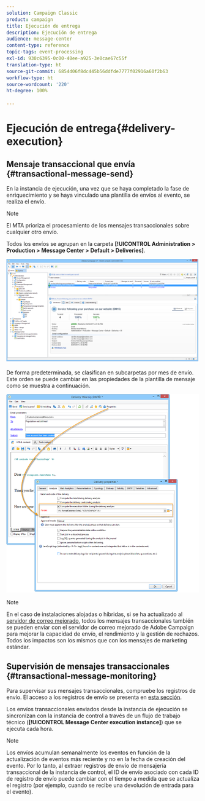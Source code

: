 ```yaml
---
solution: Campaign Classic
product: campaign
title: Ejecución de entrega
description: Ejecución de entrega
audience: message-center
content-type: reference
topic-tags: event-processing
exl-id: 930c6395-0c00-40ee-a925-3e0cae67c55f
translation-type: ht
source-git-commit: 6854d06f8dc445b56ddfde7777f02916a60f2b63
workflow-type: ht
source-wordcount: '220'
ht-degree: 100%

---
```


# Ejecución de entrega{#delivery-execution}

## Mensaje transaccional que envía {#transactional-message-send}

En la instancia de ejecución, una vez que se haya completado la fase de enriquecimiento y se haya vinculado una plantilla de envíos al evento, se realiza el envío.

>[!NOTE]
>
>El MTA prioriza el procesamiento de los mensajes transaccionales sobre cualquier otro envío.

Todos los envíos se agrupan en la carpeta **[!UICONTROL Administration > Production > Message Center > Default > Deliveries]**.

![](assets/messagecenter_deliveries_execinstances_001.png)

De forma predeterminada, se clasifican en subcarpetas por mes de envío. Este orden se puede cambiar en las propiedades de la plantilla de mensaje como se muestra a continuación.

![](assets/messagecenter_deliveries_properties_001.png)

>[!NOTE]
>
>En el caso de instalaciones alojadas o híbridas, si se ha actualizado al [servidor de correo mejorado](../../delivery/using/sending-with-enhanced-mta.md), todos los mensajes transaccionales también se pueden enviar con el servidor de correo mejorado de Adobe Campaign para mejorar la capacidad de envío, el rendimiento y la gestión de rechazos. Todos los impactos son los mismos que con los mensajes de marketing estándar.

## Supervisión de mensajes transaccionales {#transactional-message-monitoring}

Para supervisar sus mensajes transaccionales, compruebe los registros de envío. El acceso a los registros de envío se presenta en [esta sección](../../delivery/using/delivery-dashboard.md#delivery-logs-and-history).

Los envíos transaccionales enviados desde la instancia de ejecución se sincronizan con la instancia de control a través de un flujo de trabajo técnico (**[!UICONTROL Message Center execution instance]**) que se ejecuta cada hora.

>[!NOTE]
>
>Los envíos acumulan semanalmente los eventos en función de la actualización de eventos más reciente y no en la fecha de creación del evento. Por lo tanto, al extraer registros de envío de mensajería transaccional de la instancia de control, el ID de envío asociado con cada ID de registro de envío puede cambiar con el tiempo a medida que se actualiza el registro (por ejemplo, cuando se recibe una devolución de entrada para el evento).

<!--The transactional deliveries sent from the execution instance are synchronized back to the control instance as follows.

Let's take a [delivery template](../../message-center/using/introduction.md) labelled *Template_1*.

1. An event corresponding to *Template_1* is received on the execution instance.
1. The **Processing real time events** (rtEventsProcessing) workflow processes the event and searches for an existing delivery for the current month.

    >[!NOTE]
    >
    >If not found, a new delivery is created and the event is assigned to the new delivery.

1. The transactional email is sent and the delivery status changes to **[!UICONTROL Sent]**.
1. The **Message Center execution instance** (mcSync_mcExec) workflow retrieves the delivery logs from the execution instance and updates the delivery logs on the control instance.
1. The control instance searches for an existing delivery for week 40 (2020-09-28_Template_1).

    >[!NOTE]
    >
    >If not found, a new delivery is created.

1. The week after, an inbound bounce is received for the event.
1. The status of the event changes to **[!UICONTROL Delivery failed]**.
1. The **Message Center execution instance** (mcSync_mcExec) workflow retrieves the delivery logs from the execution instance and searches for a delivery for week 41 (2020-10-05_Template_1) to update the delivery logs. The delivery logs are then linked to a new delivery for the current week.

To summarize, the deliveries weekly accumulate the events based on the latest event update, and not on the event creation date.

Therefore, when extracting transactional messaging delivery logs from the control instance, the delivery ID associated with each delivery log ID changes every week.-->
